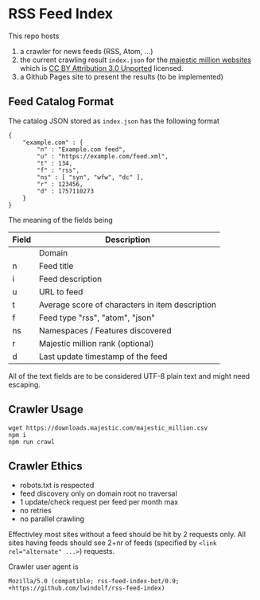 
# RSS Feed Index

This repo hosts

1. a crawler for news feeds (RSS, Atom, ...)
2. the current crawling result `index.json` for the [majestic million websites](https://majestic.com/reports/majestic-million) which
is [CC BY Attribution 3.0 Unported](https://creativecommons.org/licenses/by/3.0/deed.en) licensed.
3. a Github Pages site to present the results (to be implemented)

## Feed Catalog Format

The catalog JSON stored as `index.json` has the following format

    {
        "example.com" : {
            "n" : "Example.com feed",
            "u" : "https://example.com/feed.xml",
            "t" : 134,
            "f" : "rss",
            "ns" : [ "syn", "wfw", "dc" ],
            "r" : 123456,
            "d" : 1757110273
        }
    }

The meaning of the fields being

| Field | Description                                            |
|-------|--------------------------------------------------------|
| <key> | Domain                                                 |
| n     | Feed title                                             |
| i     | Feed description                                       |
| u     | URL to feed                                            |
| t     | Average score of characters in item description        |
| f     | Feed type "rss", "atom", "json"                        |
| ns    | Namespaces / Features discovered                       |
| r     | Majestic million rank (optional)                       |
| d     | Last update timestamp of the feed                      |

All of the text fields are to be considered UTF-8 plain text and might need escaping.

## Crawler Usage

    wget https://downloads.majestic.com/majestic_million.csv
    npm i
    npm run crawl

## Crawler Ethics

- robots.txt is respected
- feed discovery only on domain root no traversal
- 1 update/check request per feed per month max
- no retries
- no parallel crawling

Effectivley most sites without a feed should be hit by 2 requests only.
All sites having feeds should see 2+nr of feeds (specified by `<link rel="alternate" ...>`) requests.

Crawler user agent is

    Mozilla/5.0 (compatible; rss-feed-index-bot/0.9; +https://github.com/lwindolf/rss-feed-index)